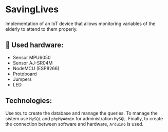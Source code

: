 # SavingLives
Implementation of an IoT device that allows monitoring variables of the elderly to attend to them properly.

## 🚀 Used hardware:

* Sensor MPU6050
* Sensor AJ-SR04M
* NodeMCU (ESP8266)
* Protoboard 
* Jumpers
* LED


## Technologies:

Use `SQL` to create the database and manage the queries. To manage the sistem use `MySQL` and `phpMyAdmin` for 
administration `MySQL`. Finally, to create the connection between software and hardware, `Arduino` is used.
